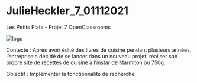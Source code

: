 # JulieHeckler_7_01112021
Les Petits Plats - Projet 7 OpenClassrooms

![logo](https://user-images.githubusercontent.com/76209231/145811641-6ee4c34b-b130-4c14-a0e3-692d46faed24.png)

Contexte :
Après avoir édité des livres de cuisine pendant plusieurs années, l’entreprise a décidé de se lancer dans un nouveau projet: réaliser son propre site de recettes de cuisine à l’instar de Marmiton ou 750g.  

Objectif : Implémenter la fonctionnalité de recherche.
